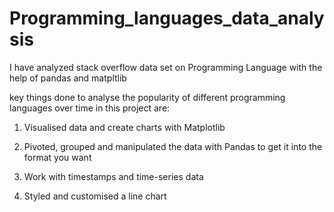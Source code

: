 # Programming_languages_data_analysis

I have analyzed stack overflow data set on Programming Language with the help of pandas and matpltlib

key things done to analyse the popularity of different programming languages over time in this project are:

1. Visualised data and create charts with Matplotlib

2. Pivoted, grouped and manipulated the data with Pandas to get it into the format you want

3. Work with timestamps and time-series data

4. Styled and customised a line chart 




